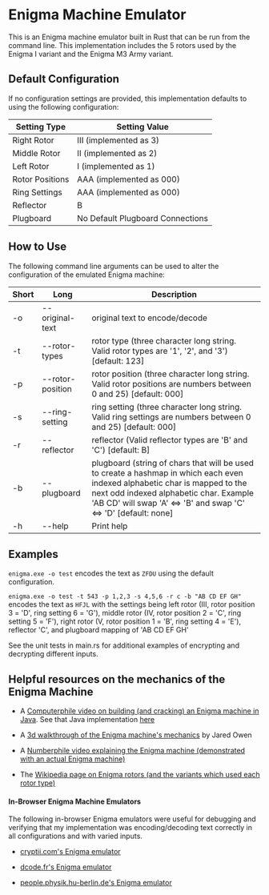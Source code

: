 # Enigma Machine Emulator

This is an Enigma machine emulator built in Rust that can be run from the command line. This implementation includes the 5 rotors used by the Enigma I variant and the Enigma M3 Army variant.

## Default Configuration

If no configuration settings are provided, this implementation defaults to using the following configuration:

| Setting Type    | Setting Value                    |
| --------------- | -------------------------------- |
| Right Rotor     | III (implemented as 3)           |
| Middle Rotor    | II (implemented as 2)            |
| Left Rotor      | I (implemented as 1)             |
| Rotor Positions | AAA (implemented as 000)         |
| Ring Settings   | AAA (implemented as 000)         |
| Reflector       | B                                |
| Plugboard       | No Default Plugboard Connections |

## How to Use

The following command line arguments can be used to alter the configuration of the emulated Enigma machine:

| Short | Long             | Description                                                                                                                                                                                                                               |
| ----- | ---------------- | ----------------------------------------------------------------------------------------------------------------------------------------------------------------------------------------------------------------------------------------- |
| -o    | --original-text  | original text to encode/decode                                                                                                                                                                                                            |
| -t    | --rotor-types    | rotor type (three character long string. Valid rotor types are '1', '2', and '3') [default: 123]                                                                                                                                          |
| -p    | --rotor-position | rotor position (three character long string. Valid rotor positions are numbers between 0 and 25) [default: 000]                                                                                                                           |
| -s    | --ring-setting   | ring setting (three character long string. Valid ring settings are numbers between 0 and 25) [default: 000]                                                                                                                               |
| -r    | --reflector      | reflector (Valid reflector types are 'B' and 'C') [default: B]                                                                                                                                                                            |
| -b    | --plugboard      | plugboard (string of chars that will be used to create a hashmap in which each even indexed alphabetic char is mapped to the next odd indexed alphabetic char. Example 'AB CD' will swap 'A' <=> 'B' and swap 'C' <=> 'D' [default: none] |
| -h    | --help           | Print help                                                                                                                                                                                                                                |

## Examples

`enigma.exe -o test` encodes the text as `ZFDU` using the default configuration.

`enigma.exe -o test -t 543 -p 1,2,3 -s 4,5,6 -r c -b "AB CD EF GH"` encodes the text as `HFJL` with the settings being left rotor (III, rotor position 3 = 'D', ring setting 6 = 'G'), middle rotor (IV, rotor position 2 = 'C', ring setting 5 = 'F'), right rotor (V, rotor position 1 = 'B', ring setting 4 = 'E'), reflector 'C', and plugboard mapping of 'AB CD EF GH'

See the unit tests in main.rs for additional examples of encrypting and decrypting different inputs.

## Helpful resources on the mechanics of the Enigma Machine

- A [Computerphile video on building (and cracking) an Enigma machine in Java](https://www.youtube.com/watch?v=RzWB5jL5RX0). See that Java implementation [here](https://github.com/mikepound/enigma)

- A [3d walkthrough of the Enigma machine's mechanics](https://www.youtube.com/watch?v=ybkkiGtJmkM) by Jared Owen

- A [Numberphile video explaining the Enigma machine (demonstrated with an actual Enigma machine)](https://www.youtube.com/watch?v=G2_Q9FoD-oQ)

- The [Wikipedia page on Enigma rotors (and the variants which used each rotor type)](https://en.wikipedia.org/wiki/Enigma_rotor_details)

#### In-Browser Enigma Machine Emulators

The following in-browser Enigma emulators were useful for debugging and verifying that my implementation was encoding/decoding text correctly in all configurations and with varied inputs.

- [cryptii.com's Enigma emulator](https://cryptii.com/pipes/enigma-machine)

- [dcode.fr's Enigma emulator](https://www.dcode.fr/enigma-machine-cipher)

- [people.physik.hu-berlin.de's Enigma emulator](https://people.physik.hu-berlin.de/~palloks/js/enigma/enigma-u_v20_en.html)
